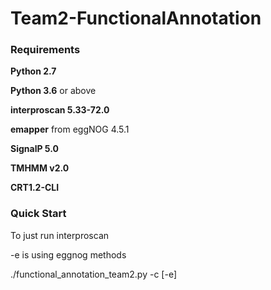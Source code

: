 # Team2-FunctionalAnnotation

### Requirements

**Python 2.7** 

**Python 3.6** or above

**interproscan 5.33-72.0**

**emapper** from eggNOG 4.5.1

**SignalP 5.0**

**TMHMM v2.0**

**CRT1.2-CLI**

### Quick Start

To just run interproscan

-e is using eggnog methods

./functional_annotation_team2.py -c <clusteredfile> [-e] 
  

